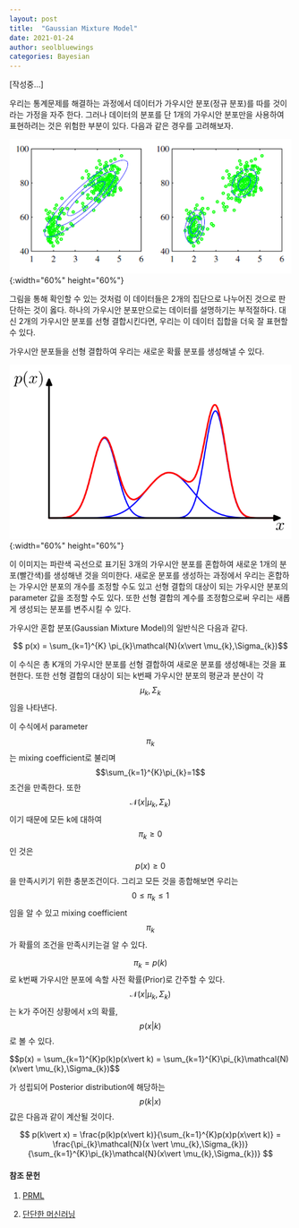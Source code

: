 ```yaml
---
layout: post
title:  "Gaussian Mixture Model"
date: 2021-01-24
author: seolbluewings
categories: Bayesian
---
```


[작성중...]

우리는 통계문제를 해결하는 과정에서 데이터가 가우시안 분포(정규 분포)를 따를 것이라는 가정을 자주 한다. 그러나 데이터의 분포를 단 1개의 가우시안 분포만을 사용하여 표현하려는 것은 위험한 부분이 있다. 다음과 같은 경우를 고려해보자.

![GMM](https://github.com/seolbluewings/seolbluewings.github.io/blob/master/assets/GMM_1.png?raw=true){:width="60%" height="60%"}

그림을 통해 확인할 수 있는 것처럼 이 데이터들은 2개의 집단으로 나누어진 것으로 판단하는 것이 옳다. 하나의 가우시안 분포만으로는 데이터를 설명하기는 부적절하다. 대신 2개의 가우시안 분포를 선형 결합시킨다면, 우리는 이 데이터 집합을 더욱 잘 표현할 수 있다.

가우시안 분포들을 선형 결합하여 우리는 새로운 확률 분포를 생성해낼 수 있다.

![GMM](https://github.com/seolbluewings/seolbluewings.github.io/blob/master/assets/GMM_2.png?raw=true){:width="60%" height="60%"}

이 이미지는 파란색 곡선으로 표기된 3개의 가우시안 분포를 혼합하여 새로운 1개의 분포(빨간색)를 생성해낸 것을 의미한다. 새로운 분포를 생성하는 과정에서 우리는 혼합하는 가우시안 분포의 개수를 조정할 수도 있고 선형 결합의 대상이 되는 가우시안 분포의 parameter 값을 조정할 수도 있다. 또한 선형 결합의 계수를 조정함으로써 우리는 새롭게 생성되는 분포를 변주시킬 수 있다.

가우시안 혼합 분포(Gaussian Mixture Model)의 일반식은 다음과 같다.

$$ p(x) = \sum_{k=1}^{K} \pi_{k}\mathcal{N}(x\vert \mu_{k},\Sigma_{k})$$

이 수식은 총 K개의 가우시안 분포를 선형 결합하여 새로운 분포를 생성해내는 것을 표현한다. 또한 선형 결합의 대상이 되는 k번째 가우시안 분포의 평균과 분산이 각 $$\mu_{k},\Sigma_{k}$$임을 나타낸다.

이 수식에서 parameter $$\pi_{k}$$는 mixing coefficient로 불리며 $$\sum_{k=1}^{K}\pi_{k}=1$$ 조건을 만족한다. 또한 $$\mathcal{N}(x\vert \mu_{k},\Sigma_{k})$$이기 때문에 모든 k에 대하여 $$\pi_{k} \geq 0$$인 것은 $$p(x) \geq 0$$ 을 만족시키기 위한 충분조건이다. 그리고 모든 것을 종합해보면 우리는 $$ 0 \leq \pi_{k} \leq 1$$ 임을 알 수 있고 mixing coefficient $$\pi_{k}$$가 확률의 조건을 만족시키는걸 알 수 있다.

$$\pi_{k} = p(k)$$ 로 k번째 가우시안 분포에 속할 사전 확률(Prior)로 간주할 수 있다. $$\mathcal{N}(x\vert \mu_{k},\Sigma_{k})$$ 는 k가 주어진 상황에서 x의 확률, $$p(x \vert k)$$로 볼 수 있다.

$$p(x) = \sum_{k=1}^{K}p(k)p(x\vert k) = \sum_{k=1}^{K}\pi_{k}\mathcal{N)(x\vert \mu_{k},\Sigma_{k})$$

가 성립되어 Posterior distribution에 해당하는 $$p(k\vert x)$$ 값은 다음과 같이 계산될 것이다.

$$
p(k\vert x) = \frac{p(k)p(x\vert k)}{\sum_{k=1}^{K}p(x)p(x\vert k)} = \frac{\pi_{k}\mathcal{N}(x \vert \mu_{k},\Sigma_{k})}{\sum_{k=1}^{K}\pi_{k}\mathcal{N}(x\vert \mu_{k},\Sigma_{k})}
$$



#### 참조 문헌
1. [PRML](http://users.isr.ist.utl.pt/~wurmd/Livros/school/Bishop%20-%20Pattern%20Recognition%20And%20Machine%20Learning%20-%20Springer%20%202006.pdf) <br>

2. [단단한 머신러닝](http://www.yes24.com/Product/Goods/88440860)

